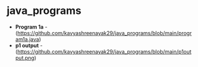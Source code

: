 # java_programs
- **Program 1a** - (https://github.com/kavyashreenayak29/java_programs/blob/main/program1a.java)
- **p1 output** - (https://github.com/kavyashreenayak29/java_programs/blob/main/p1output.png)
